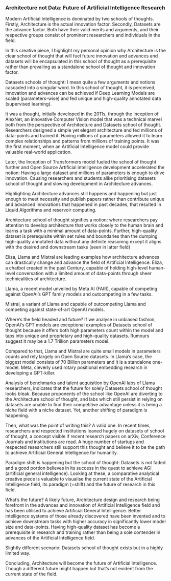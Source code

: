 ### Architecture not Data: Future of Artificial Intelligence Research

Modern Artificial Intelligence is dominated by two schools of thoughts. Firstly, Architecture is the actual innovation factor. Secondly, Datasets are the advance factor. Both have their valid merits and arguments, and their respective groups consist of prominent researchers and individuals in the field. 

In this creative piece, I highlight my personal opinion why Architecture is the clear school of thought that will fuel future innovation and advances and datasets will be encapsulated in this school of thought as a prerequisite rather than prevailing as a standalone school of thought and innovation factor. 

Datasets schools of thought: I mean quite a few arguments and notions cascaded into a singular word. In this school of thought, it is perceived, innovation and advances can be achieved if Deep Learning Models are scaled (parameters-wise) and fed unique and high-quality annotated data (supervised learning). 

It was a thought, initially developed in the 2011s, through the inception of AlexNet, an innovative Computer Vision model that was a technical marvel both from the perspective of Architecture and Datasets school of thought. Researchers designed a simple yet elegant architecture and fed millions of data-points and trained it. Having millions of parameters allowed it to learn complex relationships and patterns from millions of training points. It was the first moment, when an Artificial Intelligence model could provide valuable real-world application. 

Later, the Inception of Transformers model fueled the school of thought further and Open Source Artificial intelligence development accelerated the notion: Having a large dataset and millions of parameters is enough to drive innovation. Causing researchers and students alike prioritising datasets school of thought and slowing development in Architecture advances. 

Highlighting Architecture advances still happens and happening but just enough to meet necessity and publish papers rather than contribute unique and advanced innovations that happened in past decades, that resulted in Liquid Algorithms and reservoir computing. 

Architecture school of thought signifies a notion: where researchers pay attention to develop architecture that works closely to the human brain and learns a task with a minimal amount of data-points. Further, high-quality dataset is prerequisite within set rules and boundaries than the dumping high-quality annotated data without any definite reasoning except it aligns with the desired and downstream tasks (seen in latter field)

Eliza, Llama and Mistral are leading examples how architecture advances can drastically change and advance the field of Artificial Intelligence. Eliza, a chatbot created in the past Century, capable of holding high-level human-level conversation with a limited amount of data-points through sheer technicalities of architecture. 

Llama, a recent model unveiled by Meta AI (FAIR), capable of competing against OpenAI’s GPT family models and outcompeting in a few tasks. 

Mistral, a variant of Llama and capable of outcompeting Llama and competing against state-of-art OpenAI models. 

Where’s the field headed and future? If we analyse in unbiased fashion, OpenAI’s GPT models are exceptional examples of Datasets school of thought because it offers both high parameters count within the model and taps into unique and proprietary and high-quality datasets. Rumours suggest it may be a 1.7 Trillion parameters model. 

Compared to that, Llama and Mistral are quite small models in parameters counts and rely largely on Open Source datasets. In Llama’s case, the biggest model consists of 70 Billion parameters and it is a standalone one-model. Meta, cleverly used rotary positional embedding research in developing a GPT-killer. 

Analysis of benchmarks and talent acquisition by OpenAI labs of Llama researchers, indicates that the future for solely Datasets school of thought looks bleak. Because proponents of the school like OpenAI are diverting to the Architecture school of thought, and labs which still persist in relying on datasets are unable to find their competitive advantage unless it is being a niche field with a niche dataset. Yet, another shifting of paradigm is happening. 

Then, what was the point of writing this? A valid one. In recent times, researchers and respected institutions leaned hugely on datasets of school of thought, a concept visible if recent research papers on arXiv, Conference Journals and institutions are read. A huge number of startups and respected researchers still support this thought and believe it to be the path to achieve Artificial General Intelligence for humanity. 

Paradigm shift is happening but the school of thought: Datasets is not faded and a good portion believes in its success in the quest to achieve AGI (artificial general intelligence). Looking at these, a comparative analytical creative piece is valuable to visualise the current state of the Artificial Intelligence field, its paradigm (+shift) and the future of research in this field. 

What’s the future? A likely future, Architecture design and research being forefront in the advances and innovation of Artificial Intelligence field and has been utilised to achieve Artificial General Intelligence. Better intelligence systems of those already discovered have been invented and to achieve downstream tasks with higher accuracy in significantly lower model size and data-points. Having high-quality dataset has become a prerequisite in research and training rather than being a sole contender in advances of the Artificial Intelligence field. 

Slightly different scenario: Datasets school of thought exists but in a highly limited way.

Concluding, Architecture will become the future of Artificial Intelligence. Though a different future might happen but that’s not evident from the current state of the field. 
